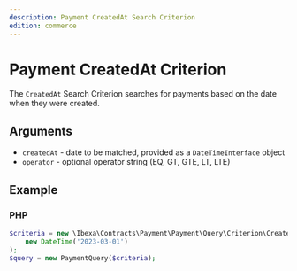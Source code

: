 ```yaml
---
description: Payment CreatedAt Search Criterion
edition: commerce
---
```


# Payment CreatedAt Criterion

The `CreatedAt` Search Criterion searches for payments based on the date when they were created.

## Arguments

- `createdAt` - date to be matched, provided as a `DateTimeInterface` object
- `operator` - optional operator string (EQ, GT, GTE, LT, LTE)

## Example

### PHP

``` php
$criteria = new \Ibexa\Contracts\Payment\Payment\Query\Criterion\CreatedAt(
    new DateTime('2023-03-01')
);
$query = new PaymentQuery($criteria);
```
